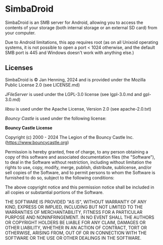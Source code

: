 # SimbaDroid

SimbaDroid is an SMB server for Android, allowing you to access the contents of your storage (both
internal storage or an external SD card) from your computer.

Due to Android limitations, this app requires root (as on all Unixoid operating systems, it is not
possible to open a port < 1024 otherwise, and the default SMB port is 445 and Windows doesn't work
with anything else.)

## Licenses

SimbaDroid is © Jan Henning, 2024 and is provided under the Mozilla Public License 2.0
(see LICENSE.md)

_JFileServer_ is used under the LGPL-3.0 license (see lgpl-3.0.md and gpl-3.0.md)

_libsu_ is used under the Apache License, Version 2.0  (see apache-2.0.txt)

_Bouncy Castle_ is used under the following license:

**Bouncy Castle License**

Copyright (c) 2000 - 2024 The Legion of the Bouncy Castle Inc. (https://www.bouncycastle.org)

Permission is hereby granted, free of charge, to any person obtaining a copy of this software and
associated documentation files (the "Software"), to deal in the Software without restriction,
including without limitation the rights to use, copy, modify, merge, publish, distribute,
sublicense, and/or sell copies of the Software, and to permit persons to whom the Software is
furnished to do so, subject to the following conditions:

The above copyright notice and this permission notice shall be included in all copies or substantial
portions of the Software.

THE SOFTWARE IS PROVIDED "AS IS", WITHOUT WARRANTY OF ANY KIND, EXPRESS OR IMPLIED, INCLUDING BUT
NOT LIMITED TO THE WARRANTIES OF MERCHANTABILITY, FITNESS FOR A PARTICULAR PURPOSE AND
NONINFRINGEMENT. IN NO EVENT SHALL THE AUTHORS OR COPYRIGHT HOLDERS BE LIABLE FOR ANY CLAIM,
DAMAGES OR OTHER LIABILITY, WHETHER IN AN ACTION OF CONTRACT, TORT OR OTHERWISE, ARISING FROM, OUT
OF OR IN CONNECTION WITH THE SOFTWARE OR THE USE OR OTHER DEALINGS IN THE SOFTWARE. 